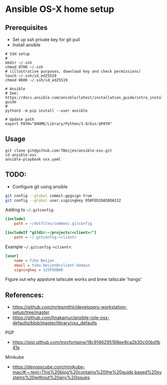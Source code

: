 # Ansible OS-X home setup

## Prerequisites

* Set up ssh private key for git pull
* Install ansible

```
# SSH setup
#
mkdir ~/.ssh
chmod 0700 ~/.ssh
# (illustrative purposes, download key and check permissions)
touch ~/.ssh/id_ed25519
chmod 0600 ~/.ssh/id_ed25519 

# Ansible
# See: https://docs.ansible.com/ansible/latest/installation_guide/intro_installation.html#installation-guide
#
python3 -m pip install --user ansible

# Update path
export PATH="$HOME/Library/Python/3.9/bin:$PATH"
```

## Usage

```
git clone git@github.com:TBeijen/ansible-osx.git
cd ansible-osx
ansible-playbook osx.yaml
```

## TODO:

* Configure git using ansible 

```sh
git config --global commit.gpgsign true
git config --global user.signingkey 058FED1DA5DDA152
```

Adding to `~/.gitconfig`:

```ini
[include]
	path = ~/dotfiles/common/.gitconfig

[includeIf "gitdir:~/projects/<client>/"]
	path = ~/.gitconfig-<client>
```

Example `~/.gitconfig-<client>`:

```ini
[user]
	name = Tibo Beijen
	email = tibo.beijen@<client-domain
	signingkey = 123FOOBAR
```

Figure out why appstore tailscale works and brew tailscale 'hangs'

## References:

* https://github.com/mrlesmithjr/developers-workstation-setup/tree/master
* https://github.com/hnakamur/ansible-role-osx-defaults/blob/master/library/osx_defaults

PGP

* https://gist.github.com/troyfontaine/18c9146295168ee9ca2b30c00bd1b41e

Minikube

* https://devopscube.com/minikube-mac/#:~:text=This%20blog%20contains%20the%20guide,based%20systems%20without%20any%20issues.